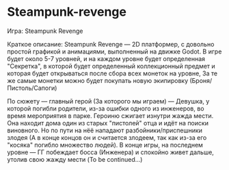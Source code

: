 # Steampunk-revenge
Игра: Steampunk Revenge

Краткое описание:
Steampunk Revenge — 2D платформер, с довольно простой графикой и анимациями, выполненный на движке Godot.
В игре будет около 5-7 уровней, и на каждом уровне будет определенная "Секретка", в которой будет определенный коллекционный предмет и которая будет открываться после сбора всех монеток на уровне,
За те же самые монетки можно будет покупать новую экипировку (Броня/Пистоль/Сапоги)

По сюжету — главный герой (За которого мы играем) — Девушка, у которой погибли родители, из-за ошибки одного из инженеров, во время мероприятия в парке. Героиню сжигает изнутри жажда мести. Она находит дома один из старых "пистолей" отца и идёт на поиски виновного. Но по пути на нёё нападают разбойники/приспешники злодея (А в конце концов он и считается злодеем, так как из-за его "косяка" погибло множество людей). В конце игры, на последнем уровне — ГГ побеждает босса (Инженера) и спокойно живет дальше, утолив свою жажду мести (To be continued...)

